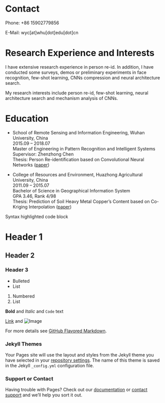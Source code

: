 # Contact

Phone: +86 15902779856<br>

E-Mail: wyc[at]whu[dot]edu[dot]cn

# Research Experience and Interests

I have extensive research experience in person re-id. In addition, I have conducted some surveys, demos or preliminary
experiments in face recognition, few-shot learning, CNNs compression and neural architecture search.<br>

My research interests include person re-id, few-shot learning, neural architecture search and mechanism analysis of
CNNs.

# Education
- School of Remote Sensing and Information Engineering, Wuhan University, China<br>
  2015.09 – 2018.07<br>
  Master of Engineering in Pattern Recognition and Intelligent Systems<br>
  Supervisor: Zhenzhong Chen<br>
  Thesis: Person Re-identification based on Convolutional Neural Networks ([paper](https://www.researchgate.net/publication/329023990_Person_Re-identification_based_on_Convolutional_Neural_Networks?_sg=started_experiment_milestone))<br>
  
- College of Resources and Environment, Huazhong Agricultural University, China<br>
  2011.09 – 2015.07<br>
  Bachelor of Science in Geographical Information System<br>
  GPA 3.46, Rank 4/98<br>
  Thesis: Prediction of Soil Heavy Metal Copper’s Content based on Co-Kriging Interpolation ([paper](https://wenku.baidu.com/view/05c0308eb52acfc789ebc993?fr=prin))<br>

Syntax highlighted code block

# Header 1
## Header 2
### Header 3

- Bulleted
- List

1. Numbered
2. List

**Bold** and _Italic_ and `Code` text

[Link](url) and ![Image](src)


For more details see [GitHub Flavored Markdown](https://guides.github.com/features/mastering-markdown/).

### Jekyll Themes

Your Pages site will use the layout and styles from the Jekyll theme you have selected in your [repository settings](https://github.com/wang93/yichengwang.github.io/settings). The name of this theme is saved in the Jekyll `_config.yml` configuration file.

### Support or Contact

Having trouble with Pages? Check out our [documentation](https://help.github.com/categories/github-pages-basics/) or [contact support](https://github.com/contact) and we’ll help you sort it out.
